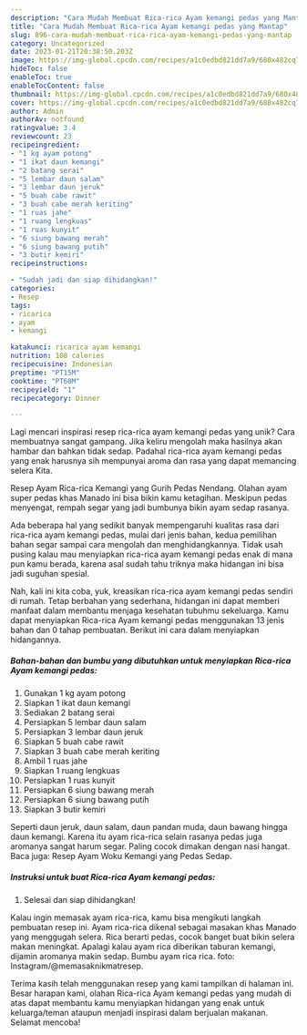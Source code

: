 ```yaml
---
description: "Cara Mudah Membuat Rica-rica Ayam kemangi pedas yang Mantap"
title: "Cara Mudah Membuat Rica-rica Ayam kemangi pedas yang Mantap"
slug: 896-cara-mudah-membuat-rica-rica-ayam-kemangi-pedas-yang-mantap
category: Uncategorized
date: 2023-01-21T20:38:50.203Z
image: https://img-global.cpcdn.com/recipes/a1c0edbd821dd7a9/680x482cq70/rica-rica-ayam-kemangi-pedas-foto-resep-utama.jpg
hideToc: false
enableToc: true
enableTocContent: false
thumbnail: https://img-global.cpcdn.com/recipes/a1c0edbd821dd7a9/680x482cq70/rica-rica-ayam-kemangi-pedas-foto-resep-utama.jpg
cover: https://img-global.cpcdn.com/recipes/a1c0edbd821dd7a9/680x482cq70/rica-rica-ayam-kemangi-pedas-foto-resep-utama.jpg
author: Admin
authorAv: notfound
ratingvalue: 3.4
reviewcount: 23
recipeingredient:
- "1 kg ayam potong"
- "1 ikat daun kemangi"
- "2 batang serai"
- "5 lembar daun salam"
- "3 lembar daun jeruk"
- "5 buah cabe rawit"
- "3 buah cabe merah keriting"
- "1 ruas jahe"
- "1 ruang lengkuas"
- "1 ruas kunyit"
- "6 siung bawang merah"
- "6 siung bawang putih"
- "3 butir kemiri"
recipeinstructions:

- "Sudah jadi dan siap dihidangkan!"
categories:
- Resep
tags:
- ricarica
- ayam
- kemangi

katakunci: ricarica ayam kemangi 
nutrition: 108 calories
recipecuisine: Indonesian
preptime: "PT15M"
cooktime: "PT60M"
recipeyield: "1"
recipecategory: Dinner

---
```





Lagi mencari inspirasi resep rica-rica ayam kemangi pedas yang unik? Cara membuatnya sangat gampang. Jika keliru mengolah maka hasilnya akan hambar dan bahkan tidak sedap. Padahal rica-rica ayam kemangi pedas yang enak harusnya sih mempunyai aroma dan rasa yang dapat memancing selera Kita.





Resep Ayam Rica-rica Kemangi yang Gurih Pedas Nendang. Olahan ayam super pedas khas Manado ini bisa bikin kamu ketagihan. Meskipun pedas menyengat, rempah segar yang jadi bumbunya bikin ayam sedap rasanya.

Ada beberapa hal yang sedikit banyak mempengaruhi kualitas rasa dari rica-rica ayam kemangi pedas, mulai dari jenis bahan, kedua pemilihan bahan segar sampai cara mengolah dan menghidangkannya. Tidak usah pusing kalau mau menyiapkan rica-rica ayam kemangi pedas enak di mana pun kamu berada, karena asal sudah tahu triknya maka hidangan ini bisa jadi suguhan spesial.






Nah, kali ini kita coba, yuk, kreasikan rica-rica ayam kemangi pedas sendiri di rumah. Tetap berbahan yang sederhana, hidangan ini dapat memberi manfaat dalam membantu menjaga kesehatan tubuhmu sekeluarga. Kamu dapat menyiapkan Rica-rica Ayam kemangi pedas menggunakan 13 jenis bahan dan 0 tahap pembuatan. Berikut ini cara dalam menyiapkan hidangannya.

<!--inarticleads1-->

##### Bahan-bahan dan bumbu yang dibutuhkan untuk menyiapkan Rica-rica Ayam kemangi pedas:

1. Gunakan 1 kg ayam potong
1. Siapkan 1 ikat daun kemangi
1. Sediakan 2 batang serai
1. Persiapkan 5 lembar daun salam
1. Persiapkan 3 lembar daun jeruk
1. Siapkan 5 buah cabe rawit
1. Siapkan 3 buah cabe merah keriting
1. Ambil 1 ruas jahe
1. Siapkan 1 ruang lengkuas
1. Persiapkan 1 ruas kunyit
1. Persiapkan 6 siung bawang merah
1. Persiapkan 6 siung bawang putih
1. Siapkan 3 butir kemiri


Seperti daun jeruk, daun salam, daun pandan muda, daun bawang hingga daun kemangi. Karena itu ayam rica-rica selain rasanya pedas juga aromanya sangat harum segar. Paling cocok dimakan dengan nasi hangat. Baca juga: Resep Ayam Woku Kemangi yang Pedas Sedap. 

<!--inarticleads2-->

##### Instruksi untuk buat Rica-rica Ayam kemangi pedas:


1. Selesai dan siap dihidangkan!

Kalau ingin memasak ayam rica-rica, kamu bisa mengikuti langkah pembuatan resep ini. Ayam rica-rica dikenal sebagai masakan khas Manado yang menggugah selera. Rica berarti pedas, cocok banget buat bikin selera makan meningkat. Apalagi kalau ayam rica diberikan taburan kemangi, dijamin aromanya makin sedap. Bumbu ayam rica rica. foto: Instagram/@memasaknikmatresep. 

Terima kasih telah menggunakan resep yang kami tampilkan di halaman ini. Besar harapan kami, olahan Rica-rica Ayam kemangi pedas yang mudah di atas dapat membantu kamu menyiapkan hidangan yang enak untuk keluarga/teman ataupun menjadi inspirasi dalam berjualan makanan. Selamat mencoba!
